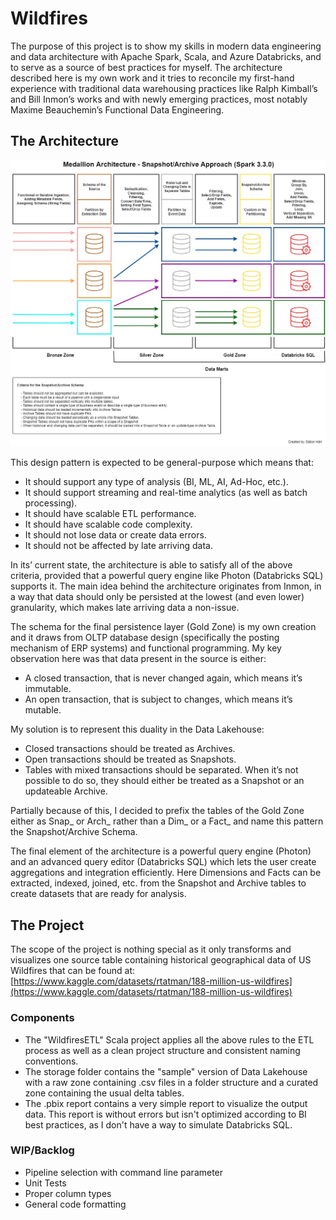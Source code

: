 # Wildfires

The purpose of this project is to show my skills in modern data engineering and data architecture with Apache Spark, Scala, and Azure Databricks, and to serve as a source of best practices for myself. The architecture described here is my own work and it tries to reconcile my first-hand experience with traditional data warehousing practices like Ralph Kimball’s and Bill Inmon’s works and with newly emerging practices, most notably Maxime Beauchemin’s Functional Data Engineering.
## The Architecture
![alt text](https://github.com/harigabor96/Wildfires/blob/main/Architecture.jpg?raw=true)

This design pattern is expected to be general-purpose which means that:
- It should support any type of analysis (BI, ML, AI, Ad-Hoc, etc.).
- It should support streaming and real-time analytics (as well as batch processing).
- It should have scalable ETL performance.
- It should have scalable code complexity.
- It should not lose data or create data errors.
- It should not be affected by late arriving data.

In its’ current state, the architecture is able to satisfy all of the above criteria, provided that a powerful query engine like Photon (Databricks SQL) supports it. The main idea behind the architecture originates from Inmon, in a way that data should only be persisted at the lowest (and even lower) granularity, which makes late arriving data a non-issue. 

The schema for the final persistence layer (Gold Zone) is my own creation and it draws from OLTP database design (specifically the posting mechanism of ERP systems) and functional programming. My key observation here was that data present in the source is either:
- A closed transaction, that is never changed again, which means it’s immutable.
-	An open transaction, that is subject to changes, which means it’s mutable.

My solution is to represent this duality in the Data Lakehouse:
-	Closed transactions should be treated as Archives.
-	Open transactions should be treated as Snapshots.
-	Tables with mixed transactions should be separated. When it’s not possible to do so, they should either be treated as a Snapshot or an updateable Archive.

Partially because of this, I decided to prefix the tables of the Gold Zone either as Snap_ or Arch_ rather than a Dim_ or a Fact_ and name this pattern the Snapshot/Archive Schema.

The final element of the architecture is a powerful query engine (Photon) and an advanced query editor (Databricks SQL) which lets the user create aggregations and integration efficiently. Here Dimensions and Facts can be extracted, indexed, joined, etc. from the Snapshot and Archive tables to create datasets that are ready for analysis.
## The Project
The scope of the project is nothing special as it only transforms and visualizes one source table containing historical geographical data of US Wildfires that can be found at:
[https://www.kaggle.com/datasets/rtatman/188-million-us-wildfires](https://www.kaggle.com/datasets/rtatman/188-million-us-wildfires)

### Components
 - The "WildfiresETL" Scala project applies all the above rules to the ETL process as well as a clean project structure and consistent naming conventions. 
 - The storage folder contains the "sample" version of Data Lakehouse with a raw zone containing .csv files in a folder structure and a curated zone containing the usual delta tables.
 - The .pbix report contains a very simple report to visualize the output data. This report is without errors but isn't optimized according to BI best practices, as I don't have a way to simulate Databricks SQL.

### WIP/Backlog
 - Pipeline selection with command line parameter
 - Unit Tests
 - Proper column types
 - General code formatting
